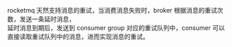 rocketmq 天然支持消息的重试，当消费消息失败时，broker 根据消息的重试次数，发送一条延时消息，<br>
延时消息到期后，发送到 consumer group 对应的重试队列中，consumer 可以直接读取重试队列中的消息，进而实现消息的重试。

